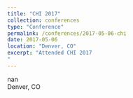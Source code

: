 ```yaml
---
title: "CHI 2017"
collection: conferences
type: "Conference"
permalink: /conferences/2017-05-06-chi
date: 2017-05-06
location: "Denver, CO"
excerpt: "Attended CHI 2017  
"
---
```


nan  
Denver, CO  
